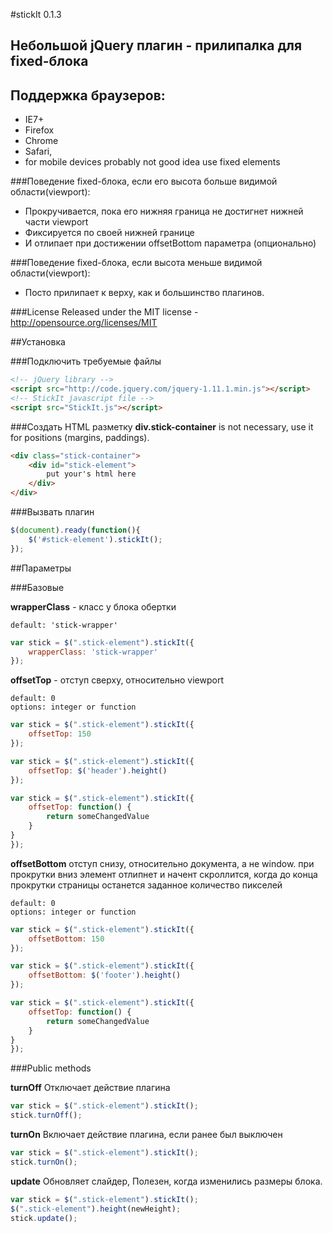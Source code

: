 #stickIt 0.1.3
## Небольшой jQuery плагин - прилипалка для fixed-блока

## Поддержка браузеров:
* IE7+
* Firefox
* Chrome
* Safari,
* for mobile devices probably not good idea use fixed elements

###Поведение fixed-блока, если его высота больше видимой области(viewport):
* Прокручивается, пока его нижняя граница не достигнет нижней части viewport
* Фиксируется по своей нижней границе
* И отлипает при достижении offsetBottom параметра (опционально)

###Поведение fixed-блока, если высота меньше видимой области(viewport):
* Посто прилипает к верху, как и большинство плагинов.

###License
Released under the MIT license - http://opensource.org/licenses/MIT

##Установка

###Подключить требуемые файлы

```html
<!-- jQuery library -->
<script src="http://code.jquery.com/jquery-1.11.1.min.js"></script>
<!-- StickIt javascript file -->
<script src="StickIt.js"></script>
```

###Создать HTML разметку
**div.stick-container** is not necessary, use it for positions (margins, paddings).
```html
<div class="stick-container">
	<div id="stick-element">
		put your's html here
	</div>
</div>
```

###Вызвать плагин
```javascript
$(document).ready(function(){
	$('#stick-element').stickIt();
});
```

##Параметры

###Базовые

**wrapperClass** - класс у блока обертки
```
default: 'stick-wrapper'
```

```javascript
var stick = $(".stick-element").stickIt({
	wrapperClass: 'stick-wrapper'
});
```

**offsetTop** - отступ сверху, относительно viewport
```
default: 0
options: integer or function
```

```javascript
var stick = $(".stick-element").stickIt({
	offsetTop: 150
});

var stick = $(".stick-element").stickIt({
	offsetTop: $('header').height()
});

var stick = $(".stick-element").stickIt({
	offsetTop: function() {
		return someChangedValue
	}
}
});
```

**offsetBottom**
отступ снизу, относительно документа, а не window.
при прокрутки вниз элемент отлипнет и начент скроллится,
когда до конца прокрутки страницы
останется заданное количество пикселей
```
default: 0
options: integer or function
```

```javascript
var stick = $(".stick-element").stickIt({
	offsetBottom: 150
});

var stick = $(".stick-element").stickIt({
	offsetBottom: $('footer').height()
});

var stick = $(".stick-element").stickIt({
	offsetTop: function() {
		return someChangedValue
	}
}
});
```

###Public methods

**turnOff**
Отключает действие плагина

```javascript
var stick = $(".stick-element").stickIt();
stick.turnOff();
```

**turnOn**
Включает действие плагина, если ранее был выключен

```javascript
var stick = $(".stick-element").stickIt();
stick.turnOn();
```

**update**
Обновляет слайдер, Полезен, когда изменились размеры блока.

```javascript
var stick = $(".stick-element").stickIt();
$(".stick-element").height(newHeight);
stick.update();
```